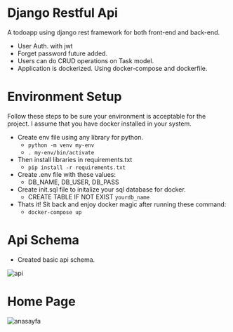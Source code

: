 # Django Restful Api
A todoapp using django rest framework for both front-end and back-end.

- User Auth. with jwt
- Forget password future added.
- Users can do CRUD operations on Task model.
- Application is dockerized. Using docker-compose and dockerfile.

# Environment Setup
Follow these steps to be sure your environment is acceptable for the project. I assume that you have docker installed in your system.
- Create env file using any library for python.
    - `python -m venv my-env`
    - `. my-env/bin/activate`
- Then install libraries in requirements.txt
    - `pip install -r requirements.txt`
- Create .env file with these values:
    - DB_NAME, DB_USER, DB_PASS
- Create init.sql file to initalize your sql database for docker. 
    - CREATE TABLE IF NOT EXIST `yourdb_name`
- Thats it! Sit back and enjoy docker magic after running these command:
    - `docker-compose up`

# Api Schema
- Created basic api schema.

![api](https://i.ibb.co/5nJzvdb/UML-API-diagram-todoapp.png)


# Home Page

![anasayfa](https://i.ibb.co/FJ160D3/updatedproject.png)


